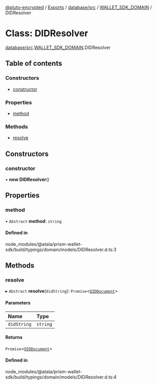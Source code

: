 [@pluto-encrypted](../README.md) / [Exports](../modules.md) / [database/src](../modules/database_src.md) / [WALLET\_SDK\_DOMAIN](../modules/database_src.WALLET_SDK_DOMAIN.md) / DIDResolver

# Class: DIDResolver

[database/src](../modules/database_src.md).[WALLET\_SDK\_DOMAIN](../modules/database_src.WALLET_SDK_DOMAIN.md).DIDResolver

## Table of contents

### Constructors

- [constructor](database_src.WALLET_SDK_DOMAIN.DIDResolver.md#constructor)

### Properties

- [method](database_src.WALLET_SDK_DOMAIN.DIDResolver.md#method)

### Methods

- [resolve](database_src.WALLET_SDK_DOMAIN.DIDResolver.md#resolve)

## Constructors

### constructor

• **new DIDResolver**()

## Properties

### method

• `Abstract` **method**: `string`

#### Defined in

node_modules/@atala/prism-wallet-sdk/build/typings/domain/models/DIDResolver.d.ts:3

## Methods

### resolve

▸ `Abstract` **resolve**(`didString`): `Promise`\<[`DIDDocument`](database_src.WALLET_SDK_DOMAIN.DIDDocument.md)\>

#### Parameters

| Name | Type |
| :------ | :------ |
| `didString` | `string` |

#### Returns

`Promise`\<[`DIDDocument`](database_src.WALLET_SDK_DOMAIN.DIDDocument.md)\>

#### Defined in

node_modules/@atala/prism-wallet-sdk/build/typings/domain/models/DIDResolver.d.ts:4
